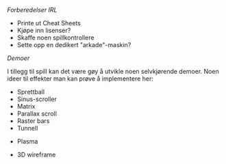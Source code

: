 *Forberedelser IRL*

- Printe ut Cheat Sheets
- Kjøpe inn lisenser?
- Skaffe noen spillkontrollere
- Sette opp en dedikert "arkade"-maskin?

*Demoer*

I tillegg til spill kan det være gøy å utvikle noen selvkjørende demoer. Noen ideer til effekter man kan prøve å implementere her:

- Sprettball
- Sinus-scroller
- Matrix
- Parallax scroll
- Raster bars
- Tunnell
* Plasma
- 3D wireframe



